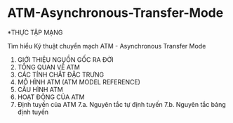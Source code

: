 # ATM-Asynchronous-Transfer-Mode

*THỰC TẬP MẠNG

Tìm hiểu Kỹ thuật chuyển mạch ATM - Asynchronous Transfer Mode

1.	GIỚI THIỆU NGUỒN GỐC RA ĐỜI	
2.	TỔNG QUAN VỀ ATM	
3.	CÁC TÍNH CHẤT ĐẶC TRƯNG	
4.	MÔ HÌNH ATM (ATM MODEL REFERENCE)	
5.	CẤU HÌNH ATM	
6.	HOẠT ĐỘNG CỦA ATM	
7.	Định tuyến của ATM
7.a.	Nguyên tắc tự định tuyến
7.b.	Nguyên tắc bảng định tuyến
